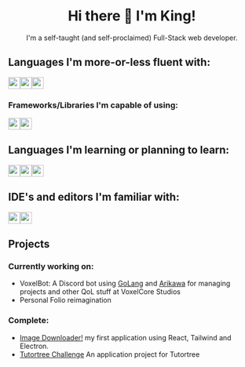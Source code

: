  <link rel="stylesheet" href="https://cdn.jsdelivr.net/gh/devicons/devicon@v2.14.0/devicon.min.css"> 
<h1 align="center"> Hi there 👋 I'm King! </h1>

<p align="center">
I'm a self-taught (and self-proclaimed) Full-Stack web developer.
</p>

## Languages I'm more-or-less fluent with:
<div style="display:flex;">
  <img width="24" src="https://cdn.jsdelivr.net/gh/devicons/devicon/icons/javascript/javascript-original.svg" />
  <img width="24" src="https://cdn.jsdelivr.net/gh/devicons/devicon/icons/typescript/typescript-original.svg" />
  <img width="24" src="https://cdn.jsdelivr.net/gh/devicons/devicon/icons/go/go-original-wordmark.svg" />
</div>

### Frameworks/Libraries I'm capable of using:
<div style="display:flex;">
   <a href="https://reactjs.org" target="_blank"><img width="24" src="https://cdn.jsdelivr.net/gh/devicons/devicon/icons/react/react-original.svg" /></a>
   <a href="https://sass-lang.com" target="_blank"><img width="24" src="https://cdn.jsdelivr.net/gh/devicons/devicon/icons/sass/sass-original.svg" /></a>
</div>

## Languages I'm learning or planning to learn:
<div style="display:flex;">
 <img width="24" src="https://cdn.jsdelivr.net/gh/devicons/devicon/icons/zig/zig-original.svg" />
 <img width="24" src="https://cdn.jsdelivr.net/gh/devicons/devicon/icons/java/java-original.svg" />
 <img width="24" src="https://cdn.jsdelivr.net/gh/devicons/devicon/icons/kotlin/kotlin-original.svg" />
</div>

## IDE's and editors I'm familiar with:
<div style="display:flex;">
   <img width="24" src="https://cdn.jsdelivr.net/gh/devicons/devicon/icons/vscode/vscode-original.svg" />
   <img width="24" src="https://cdn.jsdelivr.net/gh/devicons/devicon/icons/jetbrains/jetbrains-original.svg" />
</div>

## Projects
### Currently working on:
- VoxelBot: A Discord bot using [GoLang](https://golang.org) and [Arikawa](https://github.com/diamondburned/arikawa) for managing projects and other QoL stuff at VoxelCore Studios
- Personal Folio reimagination

### Complete:
- [Image Downloader!](https://github.com/kingultron99/image-downloader) my first application using React, Tailwind and Electron.
- [Tutortree Challenge](https://github.com/kingultron99/tutortree-challenge) An application project for Tutortree
